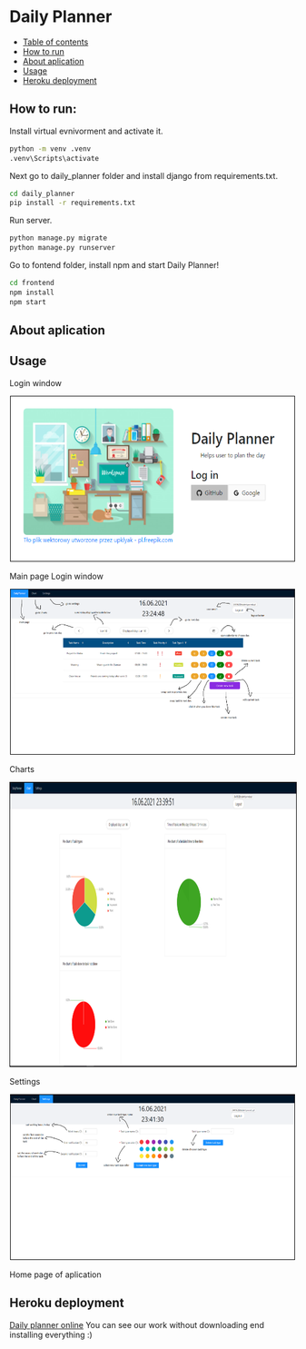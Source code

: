 # Daily Planner

<!--ts-->
   * [Table of contents](#table-of-contents)
   * [How to run](#how-to-run)
   * [About aplication](#about-aplication)
   * [Usage](#usage)
   * [Heroku deployment](#heroku-deployment)
<!--te-->

## How to run:
Install virtual evnivorment and activate it.
```bash
python -m venv .venv
.venv\Scripts\activate
```

Next go to daily_planner folder and install django from requirements.txt.
```bash
cd daily_planner
pip install -r requirements.txt
```

Run server.
```bash
python manage.py migrate
python manage.py runserver
```

Go to fontend folder, install npm and start Daily Planner!
```bash
cd frontend
npm install
npm start
```

## About aplication


## Usage

Login window
<div style="text-align:center">
<img src="images/loginpage.PNG" alt="loginpage" width="500" height="290" style="border: 1px solid black">
</div>

Main page
Login window
<div style="text-align:center">
<img src="images/mainpage.PNG" alt="mainpage" width="500" height="290" style="border: 1px solid black">
</div>

Charts
<div style="text-align:center">
<img src="images/settings.PNG" alt="settings" width="1000" height="500" style="border: 1px solid black">
</div>

Settings
<div style="text-align:center">
<img src="images/charts.PNG" alt="charts" width="500" height="290" style="border: 1px solid black">
</div>

Home page of aplication
## Heroku deployment
[Daily planner online](https://daily-planner-demo.herokuapp.com)
You can see our work without downloading end installing everything :)
